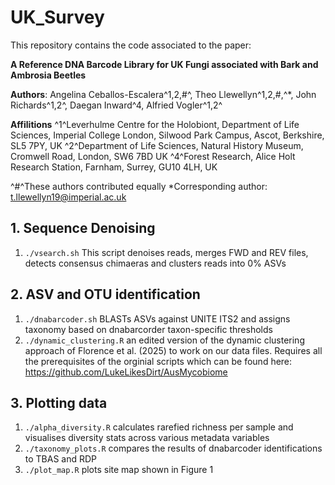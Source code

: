 # UK_Survey
This repository contains the code associated to the paper:

**A Reference DNA Barcode Library for UK Fungi associated with Bark and Ambrosia Beetles**

**Authors**:
Angelina Ceballos-Escalera^1,2,#^, Theo Llewellyn^1,2,#,^*, John Richards^1,2^, Daegan Inward^4, Alfried Vogler^1,2^

**Affilitions**
^1^Leverhulme Centre for the Holobiont, Department of Life Sciences, Imperial College London, Silwood Park Campus, Ascot, Berkshire, SL5 7PY, UK
^2^Department of Life Sciences, Natural History Museum, Cromwell Road, London, SW6 7BD UK 
^4^Forest Research, Alice Holt Research Station, Farnham, Surrey, GU10 4LH, UK

^#^These authors contributed equally
*Corresponding author: t.llewellyn19@imperial.ac.uk


## 1. Sequence Denoising
1. `./vsearch.sh` This script denoises reads, merges FWD and REV files, detects consensus chimaeras and clusters reads into 0% ASVs

## 2. ASV and OTU identification
1. `./dnabarcoder.sh` BLASTs ASVs against UNITE ITS2 and assigns taxonomy based on dnabarcorder taxon-specific thresholds
2. `./dynamic_clustering.R` an edited version of the dynamic clustering approach of Florence et al. (2025) to work on our data files. Requires all the prerequisites of the orginial scripts which can be found here: https://github.com/LukeLikesDirt/AusMycobiome

## 3. Plotting data
1. `./alpha_diversity.R` calculates rarefied richness per sample and visualises diversity stats across various metadata variables
2. `./taxonomy_plots.R` compares the results of dnabarcoder identifications to TBAS and RDP
3. `./plot_map.R` plots site map shown in Figure 1
